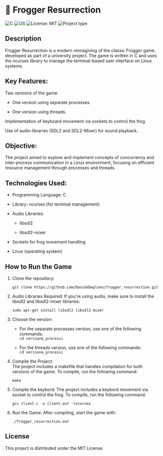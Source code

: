 # 🐸 Frogger Resurrection

![C](https://img.shields.io/badge/language-C-blue.svg)
![OS](https://img.shields.io/badge/platform-Linux-green.svg)
![License: MIT](https://img.shields.io/badge/license-MIT-yellow.svg)
![Project type](https://img.shields.io/badge/type-University%20Project-purple)

## Description  

Frogger Resurrection is a modern reimagining of the classic Frogger game, developed as part of a university project. The game is written in C and uses the ncurses library to manage the terminal-based user interface on Linux systems.

## Key Features:  

Two versions of the game:

- One version using separate processes.

- One version using threads.

Implementation of keyboard movement via sockets to control the frog.

Use of audio libraries (SDL2 and SDL2-Mixer) for sound playback.

## Objective:  

The project aimed to explore and implement concepts of concurrency and inter-process communication in a Linux environment, focusing on efficient resource management through processes and threads.

## Technologies Used:  

- Programming Language: C

- Library: ncurses (for terminal management)

- Audio Libraries:

  - libsdl2

  - libsdl2-mixer

- Sockets for frog movement handling

- Linux (operating system)

## How to Run the Game  

1. Clone the repository:
    
   `git clone https://github.com/DavideDeplano/frogger_resurrection.git`

2. Audio Libraries Required:
   If you're using audio, make sure to install the libsdl2 and libsdl2-mixer libraries:
    
   `sudo apt-get install libsdl2 libsdl2-mixer`


3. Choose the version:
   - For the separate processes version, use one of the following commands:  
    `cd versione_processi`

    - For the threads version, use one of the following commands:  
    `cd versione_processi`
   
4. Compile the Project:  
   The project includes a makefile that handles compilation for both versions of the game. To compile, run the following command:
   
   `make`

5. Compile the keybord:
   The project includes a keybord movement via socket to control the frog. To compile, run the following command:
   
   `gcc client.c -o client.out -lncurses`
   

6. Run the Game:
   After compiling, start the game with:

   `./frogger_resurrection.out`

## License
This project is distributed under the MIT License.
